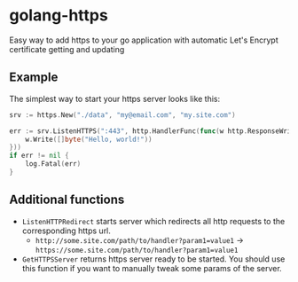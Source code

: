 # golang-https
Easy way to add https to your go application with automatic Let's Encrypt certificate getting and updating

## Example

The simplest way to start your https server looks like this:
```go
srv := https.New("./data", "my@email.com", "my.site.com")

err := srv.ListenHTTPS(":443", http.HandlerFunc(func(w http.ResponseWriter, r *http.Request) {
    w.Write([]byte("Hello, world!"))
}))
if err != nil {
    log.Fatal(err)
}
```

## Additional functions

- `ListenHTTPRedirect` starts server which redirects all http requests to the corresponding https url.
  + `http://some.site.com/path/to/handler?param1=value1` -> `https://some.site.com/path/to/handler?param1=value1`
- `GetHTTPSServer` returns https server ready to be started. You should use this function if you want to manually tweak some params of the server.
